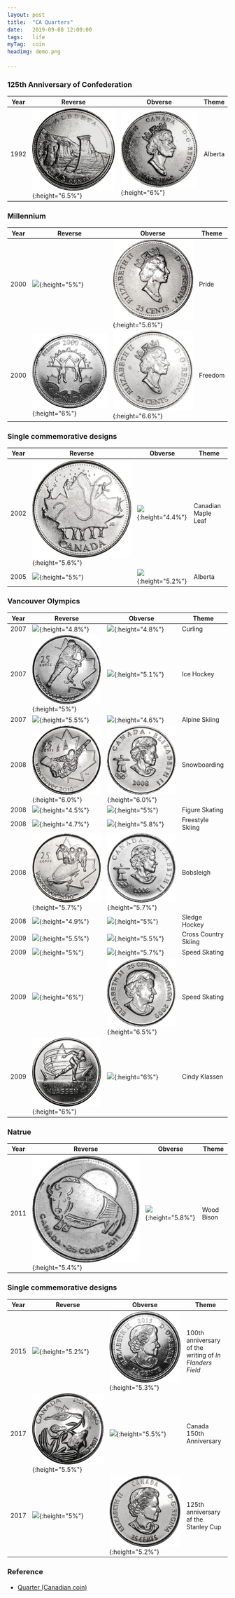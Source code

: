 ```yaml
---
layout: post
title:  "CA Quarters"
date:   2019-09-08 12:00:00
tags:	life
myTag:	coin
headimg: demo.png

---
```


### 125th Anniversary of Confederation

Year| Reverse | Obverse | Theme
----|---------|---------|-------
1992|![](../picture/coins/CA-Quarter-1992-Alberta-Rev.png){:height="6.5%"}|![](../picture/coins/CA-Quarter-1992-Alberta-Obv.png){:height="6%"}|Alberta

### Millennium

Year| Reverse | Obverse | Theme
----|---------|---------|-------
2000|![](../picture/coins/CA-Quarter-2000-Millennium-Pride-Rev.png){:height="5%"}|![](../picture/coins/CA-Quarter-2000-Millennium-Pride-Obv.png){:height="5.6%"}|Pride
2000|![](../picture/coins/CA-Quarter-2000-Millennium-Freedom-Rev.png){:height="6%"}|![](../picture/coins/CA-Quarter-2000-Millennium-Freedom-Obv.png){:height="6.6%"}|Freedom


### Single commemorative designs

Year| Reverse | Obverse | Theme
----|---------|---------|-------
2002|![](../picture/coins/CA-Quarter-2002-CanadianMapleLeaf-Rev.png){:height="5.6%"}|![](../picture/coins/CA-Quarter-2002-CanadianMapleLeaf-Obv.png){:height="4.4%"}|Canadian Maple Leaf
2005|![](../picture/coins/CA-Quarter-2005-Alberta-Rev.png){:height="5%"}|![](../picture/coins/CA-Quarter-2005-Alberta-Obv.png){:height="5.2%"}|Alberta


### Vancouver Olympics

Year| Reverse | Obverse | Theme
----|---------|---------|-------
2007|![](../picture/coins/CA-Quarter-2007-Olympics-Curling-Rev.png){:height="4.8%"}|![](../picture/coins/CA-Quarter-2007-Olympics-Curling-Obv.png){:height="4.8%"}|Curling
2007|![](../picture/coins/CA-Quarter-2007-Olympics-IceHockey-Rev.png){:height="5%"}|![](../picture/coins/CA-Quarter-2007-Olympics-IceHockey-Obv.png){:height="5.1%"}|Ice Hockey
2007|![](../picture/coins/CA-Quarter-2007-Olympics-AlpineSkiing-Rev.png){:height="5.5%"}|![](../picture/coins/CA-Quarter-2007-Olympics-AlpineSkiing-Obv.png){:height="4.6%"}|Alpine Skiing
2008|![](../picture/coins/CA-Quarter-2008-Olympics-Snowboarding-Rev.png){:height="6.0%"}|![](../picture/coins/CA-Quarter-2008-Olympics-Snowboarding-Obv.png){:height="6.0%"}|Snowboarding
2008|![](../picture/coins/CA-Quarter-2008-Olympics-FigureSkating-Rev.png){:height="4.5%"}|![](../picture/coins/CA-Quarter-2008-Olympics-FigureSkating-Obv.png){:height="5%"}|Figure Skating
2008|![](../picture/coins/CA-Quarter-2008-Olympics-FreestyleSkiing-Rev.png){:height="4.7%"}|![](../picture/coins/CA-Quarter-2008-Olympics-FreestyleSkiing-Obv.png){:height="5.8%"}|Freestyle Skiing
2008|![](../picture/coins/CA-Quarter-2008-Olympics-Bobsleigh-Rev.png){:height="5.7%"}|![](../picture/coins/CA-Quarter-2008-Olympics-Bobsleigh-Obv.png){:height="5.7%"}|Bobsleigh
2008|![](../picture/coins/CA-Quarter-2008-Olympics-SledgeHockey-Rev.png){:height="4.9%"}|![](../picture/coins/CA-Quarter-2008-Olympics-SledgeHockey-Obv.png){:height="5%"}|Sledge Hockey
2009|![](../picture/coins/CA-Quarter-2009-Olympics-CrossCountrySkiing-Rev.png){:height="5.5%"}|![](../picture/coins/CA-Quarter-2009-Olympics-CrossCountrySkiing-Obv.png){:height="5.5%"}|Cross Country Skiing
2009|![](../picture/coins/CA-Quarter-2009-Olympics-SpeedSkating-Rev.png){:height="5%"}|![](../picture/coins/CA-Quarter-2009-Olympics-SpeedSkating-Obv.png){:height="5.7%"}|Speed Skating
2009|![](../picture/coins/CA-Quarter-2009-Olympics-MensIceHockey-Rev.png){:height="6%"}|![](../picture/coins/CA-Quarter-2009-Olympics-MensIceHockey-Obv.png){:height="6.5%"}|Speed Skating
2009|![](../picture/coins/CA-Quarter-2009-Olympics-CindyKlassen-Rev.png){:height="6%"}|![](../picture/coins/CA-Quarter-2009-Olympics-CindyKlassen-Obv.png){:height="6%"}|Cindy Klassen

### Natrue

Year| Reverse | Obverse | Theme
----|---------|---------|-------
2011|![](../picture/coins/CA-Quarter-2011-Nature-WoodBison-Rev.png){:height="5.4%"}|![](../picture/coins/CA-Quarter-2011-Nature-WoodBison-Obv.png){:height="5.8%"}|Wood Bison

### Single commemorative designs

Year| Reverse | Obverse | Theme
----|---------|---------|-------
2015|![](../picture/coins/CA-Quarter-2015-100thAnniversaryOfTheWritingOfInFlandersField-Rev.png){:height="5.2%"}|![](../picture/coins/CA-Quarter-2015-100thAnniversaryOfTheWritingOfInFlandersField-Obv.png){:height="5.3%"}|100th anniversary of the <br> writing of *In Flanders Field*
2017|![](../picture/coins/CA-Quarter-2017-Canada150thAnniversary-Rev.png){:height="5.5%"}|![](../picture/coins/CA-Quarter-2017-Canada150thAnniversary-Obv.png){:height="5.5%"}|Canada 150th Anniversary
2017|![](../picture/coins/CA-Quarter-2017-125thAnniversaryOfTheStanleyCup-Rev.png){:height="5%"}|![](../picture/coins/CA-Quarter-2017-125thAnniversaryOfTheStanleyCup-Obv.png){:height="5.2%"}|125th anniversary af the Stanley Cup

### Reference 

+ [Quarter (Canadian coin)](https://en.wikipedia.org/wiki/Quarter_(Canadian_coin))

